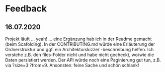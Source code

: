 # Feedback

## 16.07.2020
Projekt läuft … yeah! … eine Ergänzung hab ich in der Readme gemacht (beim Scafolding).
In der CONTRIBUTING.md würde eine Erläuterung der Ordnerstruktur und ggf. ein Architekturskizze/ -beschreibung helfen. Ich verstehe z.B. den files-Folder nicht und habe nicht gecheckt, wo/wie die Daten persistiert werden. Der API würde noch eine Paginierung gut tun, z.B. via ?size=3 ?from=9. Ansonsten: feine Sache und schön schlank!